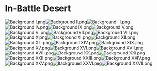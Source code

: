 # In-Battle Desert

![Background I.png](https://raw.githubusercontent.com/Klokinator/FE-Repo/main/BGs,%20Interface%20Elements/Background%20CGs/AW%20DoR%20BGs%20%7BAmdy%7D/In-Battle%20Desert/Background%20I.png "Background I.png")![Background II.png](https://raw.githubusercontent.com/Klokinator/FE-Repo/main/BGs,%20Interface%20Elements/Background%20CGs/AW%20DoR%20BGs%20%7BAmdy%7D/In-Battle%20Desert/Background%20II.png "Background II.png")![Background III.png](https://raw.githubusercontent.com/Klokinator/FE-Repo/main/BGs,%20Interface%20Elements/Background%20CGs/AW%20DoR%20BGs%20%7BAmdy%7D/In-Battle%20Desert/Background%20III.png "Background III.png")![Background IV.png](https://raw.githubusercontent.com/Klokinator/FE-Repo/main/BGs,%20Interface%20Elements/Background%20CGs/AW%20DoR%20BGs%20%7BAmdy%7D/In-Battle%20Desert/Background%20IV.png "Background IV.png")![Background IX.png](https://raw.githubusercontent.com/Klokinator/FE-Repo/main/BGs,%20Interface%20Elements/Background%20CGs/AW%20DoR%20BGs%20%7BAmdy%7D/In-Battle%20Desert/Background%20IX.png "Background IX.png")![Background V.png](https://raw.githubusercontent.com/Klokinator/FE-Repo/main/BGs,%20Interface%20Elements/Background%20CGs/AW%20DoR%20BGs%20%7BAmdy%7D/In-Battle%20Desert/Background%20V.png "Background V.png")![Background VI.png](https://raw.githubusercontent.com/Klokinator/FE-Repo/main/BGs,%20Interface%20Elements/Background%20CGs/AW%20DoR%20BGs%20%7BAmdy%7D/In-Battle%20Desert/Background%20VI.png "Background VI.png")![Background VII.png](https://raw.githubusercontent.com/Klokinator/FE-Repo/main/BGs,%20Interface%20Elements/Background%20CGs/AW%20DoR%20BGs%20%7BAmdy%7D/In-Battle%20Desert/Background%20VII.png "Background VII.png")![Background VIII.png](https://raw.githubusercontent.com/Klokinator/FE-Repo/main/BGs,%20Interface%20Elements/Background%20CGs/AW%20DoR%20BGs%20%7BAmdy%7D/In-Battle%20Desert/Background%20VIII.png "Background VIII.png")![Background X.png](https://raw.githubusercontent.com/Klokinator/FE-Repo/main/BGs,%20Interface%20Elements/Background%20CGs/AW%20DoR%20BGs%20%7BAmdy%7D/In-Battle%20Desert/Background%20X.png "Background X.png")![Background XI.png](https://raw.githubusercontent.com/Klokinator/FE-Repo/main/BGs,%20Interface%20Elements/Background%20CGs/AW%20DoR%20BGs%20%7BAmdy%7D/In-Battle%20Desert/Background%20XI.png "Background XI.png")![Background XII.png](https://raw.githubusercontent.com/Klokinator/FE-Repo/main/BGs,%20Interface%20Elements/Background%20CGs/AW%20DoR%20BGs%20%7BAmdy%7D/In-Battle%20Desert/Background%20XII.png "Background XII.png")![Background XIII.png](https://raw.githubusercontent.com/Klokinator/FE-Repo/main/BGs,%20Interface%20Elements/Background%20CGs/AW%20DoR%20BGs%20%7BAmdy%7D/In-Battle%20Desert/Background%20XIII.png "Background XIII.png")![Background XIV.png](https://raw.githubusercontent.com/Klokinator/FE-Repo/main/BGs,%20Interface%20Elements/Background%20CGs/AW%20DoR%20BGs%20%7BAmdy%7D/In-Battle%20Desert/Background%20XIV.png "Background XIV.png")![Background XIX.png](https://raw.githubusercontent.com/Klokinator/FE-Repo/main/BGs,%20Interface%20Elements/Background%20CGs/AW%20DoR%20BGs%20%7BAmdy%7D/In-Battle%20Desert/Background%20XIX.png "Background XIX.png")![Background XV.png](https://raw.githubusercontent.com/Klokinator/FE-Repo/main/BGs,%20Interface%20Elements/Background%20CGs/AW%20DoR%20BGs%20%7BAmdy%7D/In-Battle%20Desert/Background%20XV.png "Background XV.png")![Background XVI.png](https://raw.githubusercontent.com/Klokinator/FE-Repo/main/BGs,%20Interface%20Elements/Background%20CGs/AW%20DoR%20BGs%20%7BAmdy%7D/In-Battle%20Desert/Background%20XVI.png "Background XVI.png")![Background XVII.png](https://raw.githubusercontent.com/Klokinator/FE-Repo/main/BGs,%20Interface%20Elements/Background%20CGs/AW%20DoR%20BGs%20%7BAmdy%7D/In-Battle%20Desert/Background%20XVII.png "Background XVII.png")![Background XVIII.png](https://raw.githubusercontent.com/Klokinator/FE-Repo/main/BGs,%20Interface%20Elements/Background%20CGs/AW%20DoR%20BGs%20%7BAmdy%7D/In-Battle%20Desert/Background%20XVIII.png "Background XVIII.png")![Background XX.png](https://raw.githubusercontent.com/Klokinator/FE-Repo/main/BGs,%20Interface%20Elements/Background%20CGs/AW%20DoR%20BGs%20%7BAmdy%7D/In-Battle%20Desert/Background%20XX.png "Background XX.png")![Background XXI.png](https://raw.githubusercontent.com/Klokinator/FE-Repo/main/BGs,%20Interface%20Elements/Background%20CGs/AW%20DoR%20BGs%20%7BAmdy%7D/In-Battle%20Desert/Background%20XXI.png "Background XXI.png")![Background XXII.png](https://raw.githubusercontent.com/Klokinator/FE-Repo/main/BGs,%20Interface%20Elements/Background%20CGs/AW%20DoR%20BGs%20%7BAmdy%7D/In-Battle%20Desert/Background%20XXII.png "Background XXII.png")![Background XXIII.png](https://raw.githubusercontent.com/Klokinator/FE-Repo/main/BGs,%20Interface%20Elements/Background%20CGs/AW%20DoR%20BGs%20%7BAmdy%7D/In-Battle%20Desert/Background%20XXIII.png "Background XXIII.png")![Background XXIV.png](https://raw.githubusercontent.com/Klokinator/FE-Repo/main/BGs,%20Interface%20Elements/Background%20CGs/AW%20DoR%20BGs%20%7BAmdy%7D/In-Battle%20Desert/Background%20XXIV.png "Background XXIV.png")![Background XXV.png](https://raw.githubusercontent.com/Klokinator/FE-Repo/main/BGs,%20Interface%20Elements/Background%20CGs/AW%20DoR%20BGs%20%7BAmdy%7D/In-Battle%20Desert/Background%20XXV.png "Background XXV.png")![Background XXVI.png](https://raw.githubusercontent.com/Klokinator/FE-Repo/main/BGs,%20Interface%20Elements/Background%20CGs/AW%20DoR%20BGs%20%7BAmdy%7D/In-Battle%20Desert/Background%20XXVI.png "Background XXVI.png")![Background XXVII.png](https://raw.githubusercontent.com/Klokinator/FE-Repo/main/BGs,%20Interface%20Elements/Background%20CGs/AW%20DoR%20BGs%20%7BAmdy%7D/In-Battle%20Desert/Background%20XXVII.png "Background XXVII.png")